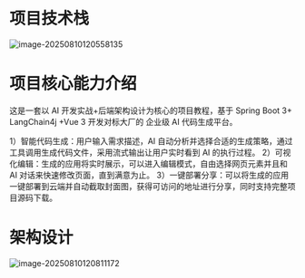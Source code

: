 # 项目技术栈

![image-20250810120558135](D:\ideaproject\mambo-ai-platform\assets\image-20250810120558135.png)

# 项目核心能力介绍

这是一套以 AI 开发实战+后端架构设计为核心的项目教程，基于 Spring Boot 3+ LangChain4j +Vue 3 开发对标大厂的
企业级 AI 代码生成平台。

1）智能代码生成：用户输入需求描述，AI 自动分析并选择合适的生成策略，通过工具调用生成代码文件，采用流式输出让用户实时看到 AI 的执行过程。
2）可视化编辑：生成的应用将实时展示，可以进入编辑模式，自由选择网页元素并且和 AI 对话来快速修改页面，直到满意为止。
3）一键部署分享：可以将生成的应用一键部署到云端并自动截取封面图，获得可访问的地址进行分享，同时支持完整项目源码下载。

# 架构设计

![image-20250810120811172](D:\ideaproject\mambo-ai-platform\assets\image-20250810120811172.png)

